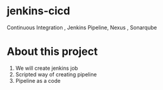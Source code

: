 # jenkins-cicd

Continuous Integration , Jenkins Pipeline, Nexus , Sonarqube

# About this project
1. We will create jenkins job
2. Scripted way of creating pipeline
3. Pipeline as a code 


